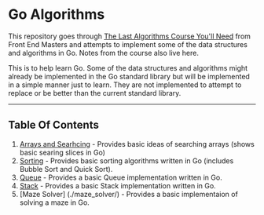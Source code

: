 # Go Algorithms

This repository goes through [The Last Algorithms Course You'll Need](https://frontendmasters.com/courses/algorithms/) from Front End Masters and attempts to implement some of the data structures and algorithms in Go. Notes from the course also live here. 

This is to help learn Go. Some of the data structures and algorithms might already be implemented in the Go standard library but will be implemented in a simple manner just to learn. They are not implemented to attempt to replace or be better than the current standard library.

---

## Table Of Contents

1. [Arrays and Searhcing](./arrays/) - Provides basic ideas of searching arrays (shows basic searing slices in Go)
2. [Sorting](./sorting/) - Provides basic sorting algorithms written in Go (includes Bubble Sort and Quick Sort).
3. [Queue](./queues/) - Provides a basic Queue implementation written in Go.
4. [Stack](./stack/) - Provides a basic Stack implementation written in Go.
5. [Maze Solver] (./maze_solver/) - Provides a basic implementaion of solving a maze in Go.

